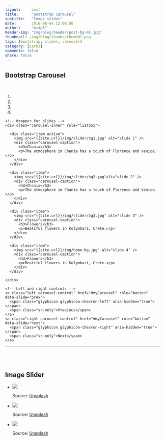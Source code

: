 ```yaml
---
layout:     post
title:      "Bootstrap Carousel"
subtitle:   "Image slider"
date:       2016-06-04 12:00:00
author:     "midpt"
header-img: "img/blog/header/post-bg-01.jpg"
thumbnail: /img/blog/thumbs/thumb01.png
tags: [bootstrap, slider, carousel]
category: [cat03]
comments: false
share: false
---
```

 <style>
  .carousel-inner > .item > img,
  .carousel-inner > .item > a > img {
      width: 70%;
      margin: auto;
  }
  </style>


   
## Bootstrap Carousel

<div class="container">
  <br>
  <div id="myCarousel" class="carousel slide" data-ride="carousel">
    <!-- Indicators -->
    <ol class="carousel-indicators">
      <li data-target="#myCarousel" data-slide-to="0" class="active"></li>
      <li data-target="#myCarousel" data-slide-to="1"></li>
      <li data-target="#myCarousel" data-slide-to="2"></li>
      <li data-target="#myCarousel" data-slide-to="3"></li>
    </ol>

    <!-- Wrapper for slides -->
    <div class="carousel-inner" role="listbox">

      <div class="item active">
        <img src="{{site.url}}/img/slider/bg1.jpg" alt="slide 1" />
        <div class="carousel-caption">
          <h3>Chania</h3>
          <p>The atmosphere in Chania has a touch of Florence and Venice.</p>
        </div>
      </div>

      <div class="item">
        <img src="{{site.url}}/img/slider/bg2.jpg"alt="slide 2" />
        <div class="carousel-caption">
          <h3>Chania</h3>
          <p>The atmosphere in Chania has a touch of Florence and Venice.</p>
        </div>
      </div>
    
      <div class="item">
        <img src="{{site.url}}/img/slider/bg3.jpg" alt="slide 3" />
        <div class="carousel-caption">
          <h3>Flowers</h3>
          <p>Beatiful flowers in Kolymbari, Crete.</p>
        </div>
      </div>

      <div class="item">
        <img src="{{site.url}}/img/home-bg.jpg" alt="slide 4" />
        <div class="carousel-caption">
          <h3>Flowers</h3>
          <p>Beatiful flowers in Kolymbari, Crete.</p>
        </div>
      </div>
  
    </div>

    <!-- Left and right controls -->
    <a class="left carousel-control" href="#myCarousel" role="button" data-slide="prev">
      <span class="glyphicon glyphicon-chevron-left" aria-hidden="true"></span>
      <span class="sr-only">Previous</span>
    </a>
    <a class="right carousel-control" href="#myCarousel" role="button" data-slide="next">
      <span class="glyphicon glyphicon-chevron-right" aria-hidden="true"></span>
      <span class="sr-only">Next</span>
    </a>
  </div>
</div>

<hr/>
<br/>
<br/>


## Image Slider

<!-- slider -->

<div class="flexslider" >
  <ul class="slides">
    <li>
      <img src="{{site.url}}/img/slider/bg1.jpg" />
<p class="flex-caption">Source: <a href="https://unsplash.com/">Unsplash</a></p>
    </li>
    <li>
      <img src="{{site.url}}/img/slider/bg2.jpg" />
<p class="flex-caption">Source: <a href="https://unsplash.com/">Unsplash</a></p>
    </li>
    <li>
      <img src="{{site.url}}/img/slider/bg3.jpg" />
<p class="flex-caption">Source: <a href="https://unsplash.com/">Unsplash</a></p>
    </li>
  </ul>
</div>